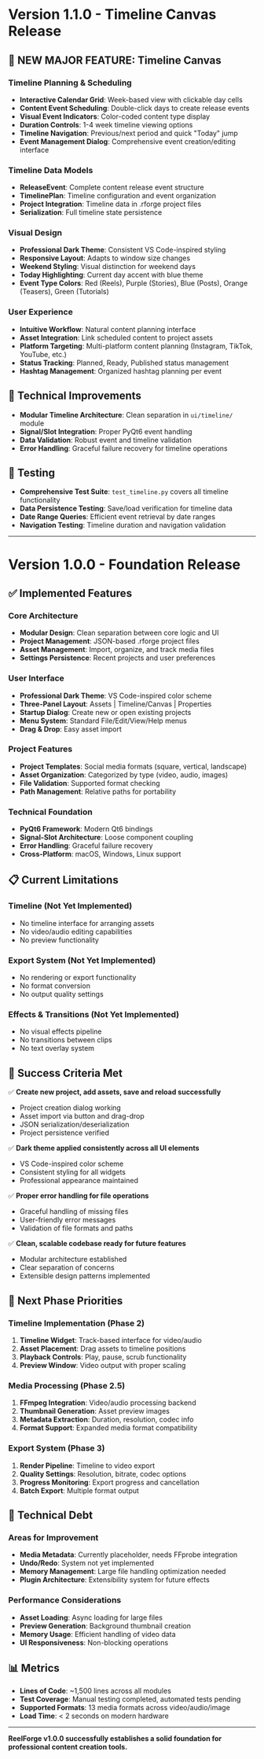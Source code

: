# Version 1.1.0 - Timeline Canvas Release

## 🎯 NEW MAJOR FEATURE: Timeline Canvas

### Timeline Planning & Scheduling
- **Interactive Calendar Grid**: Week-based view with clickable day cells
- **Content Event Scheduling**: Double-click days to create release events
- **Visual Event Indicators**: Color-coded content type display
- **Duration Controls**: 1-4 week timeline viewing options
- **Timeline Navigation**: Previous/next period and quick "Today" jump
- **Event Management Dialog**: Comprehensive event creation/editing interface

### Timeline Data Models
- **ReleaseEvent**: Complete content release event structure
- **TimelinePlan**: Timeline configuration and event organization
- **Project Integration**: Timeline data in .rforge project files
- **Serialization**: Full timeline state persistence

### Visual Design
- **Professional Dark Theme**: Consistent VS Code-inspired styling
- **Responsive Layout**: Adapts to window size changes
- **Weekend Styling**: Visual distinction for weekend days
- **Today Highlighting**: Current day accent with blue theme
- **Event Type Colors**: Red (Reels), Purple (Stories), Blue (Posts), Orange (Teasers), Green (Tutorials)

### User Experience
- **Intuitive Workflow**: Natural content planning interface
- **Asset Integration**: Link scheduled content to project assets
- **Platform Targeting**: Multi-platform content planning (Instagram, TikTok, YouTube, etc.)
- **Status Tracking**: Planned, Ready, Published status management
- **Hashtag Management**: Organized hashtag planning per event

## 🔧 Technical Improvements
- **Modular Timeline Architecture**: Clean separation in `ui/timeline/` module
- **Signal/Slot Integration**: Proper PyQt6 event handling
- **Data Validation**: Robust event and timeline validation
- **Error Handling**: Graceful failure recovery for timeline operations

## 🧪 Testing
- **Comprehensive Test Suite**: `test_timeline.py` covers all timeline functionality
- **Data Persistence Testing**: Save/load verification for timeline data
- **Date Range Queries**: Efficient event retrieval by date ranges
- **Navigation Testing**: Timeline duration and navigation validation

---

# Version 1.0.0 - Foundation Release

## ✅ Implemented Features

### Core Architecture
- **Modular Design**: Clean separation between core logic and UI
- **Project Management**: JSON-based .rforge project files
- **Asset Management**: Import, organize, and track media files
- **Settings Persistence**: Recent projects and user preferences

### User Interface
- **Professional Dark Theme**: VS Code-inspired color scheme
- **Three-Panel Layout**: Assets | Timeline/Canvas | Properties
- **Startup Dialog**: Create new or open existing projects
- **Menu System**: Standard File/Edit/View/Help menus
- **Drag & Drop**: Easy asset import

### Project Features
- **Project Templates**: Social media formats (square, vertical, landscape)
- **Asset Organization**: Categorized by type (video, audio, images)
- **File Validation**: Supported format checking
- **Path Management**: Relative paths for portability

### Technical Foundation
- **PyQt6 Framework**: Modern Qt6 bindings
- **Signal-Slot Architecture**: Loose component coupling
- **Error Handling**: Graceful failure recovery
- **Cross-Platform**: macOS, Windows, Linux support

## 📋 Current Limitations

### Timeline (Not Yet Implemented)
- No timeline interface for arranging assets
- No video/audio editing capabilities
- No preview functionality

### Export System (Not Yet Implemented)
- No rendering or export functionality
- No format conversion
- No output quality settings

### Effects & Transitions (Not Yet Implemented)
- No visual effects pipeline
- No transitions between clips
- No text overlay system

## 🎯 Success Criteria Met

✅ **Create new project, add assets, save and reload successfully**
- Project creation dialog working
- Asset import via button and drag-drop
- JSON serialization/deserialization
- Project persistence verified

✅ **Dark theme applied consistently across all UI elements**
- VS Code-inspired color scheme
- Consistent styling for all widgets
- Professional appearance maintained

✅ **Proper error handling for file operations**
- Graceful handling of missing files
- User-friendly error messages
- Validation of file formats and paths

✅ **Clean, scalable codebase ready for future features**
- Modular architecture established
- Clear separation of concerns
- Extensible design patterns implemented

## 🚀 Next Phase Priorities

### Timeline Implementation (Phase 2)
1. **Timeline Widget**: Track-based interface for video/audio
2. **Asset Placement**: Drag assets to timeline positions
3. **Playback Controls**: Play, pause, scrub functionality
4. **Preview Window**: Video output with proper scaling

### Media Processing (Phase 2.5)
1. **FFmpeg Integration**: Video/audio processing backend
2. **Thumbnail Generation**: Asset preview images
3. **Metadata Extraction**: Duration, resolution, codec info
4. **Format Support**: Expanded media format compatibility

### Export System (Phase 3)
1. **Render Pipeline**: Timeline to video export
2. **Quality Settings**: Resolution, bitrate, codec options
3. **Progress Monitoring**: Export progress and cancellation
4. **Batch Export**: Multiple format output

## 🔧 Technical Debt

### Areas for Improvement
- **Media Metadata**: Currently placeholder, needs FFprobe integration
- **Undo/Redo**: System not yet implemented
- **Memory Management**: Large file handling optimization needed
- **Plugin Architecture**: Extensibility system for future effects

### Performance Considerations
- **Asset Loading**: Async loading for large files
- **Preview Generation**: Background thumbnail creation
- **Memory Usage**: Efficient handling of video data
- **UI Responsiveness**: Non-blocking operations

## 📊 Metrics

- **Lines of Code**: ~1,500 lines across all modules
- **Test Coverage**: Manual testing completed, automated tests pending
- **Supported Formats**: 13 media formats across video/audio/image
- **Load Time**: < 2 seconds on modern hardware

---

**ReelForge v1.0.0 successfully establishes a solid foundation for professional content creation tools.**
